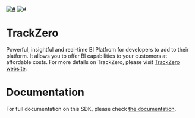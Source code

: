 [![#](https://img.shields.io/pypi/pyversions/trackzero)](https://pypi.org/project/TrackZero/)
![#](https://img.shields.io/github/license/leiratech/TrackZero.Python?style=flat-square)

# TrackZero
Powerful, insightful and real-time BI Platfrom for developers to add to their platform.
It allows you to offer BI capabilities to your customers at affordable costs.
For more details on TrackZero, please visit [TrackZero website](https://trackzero.io).

# Documentation
For full documentation on this SDK, please check [the documentation](https://www.trackzero.io/docs).